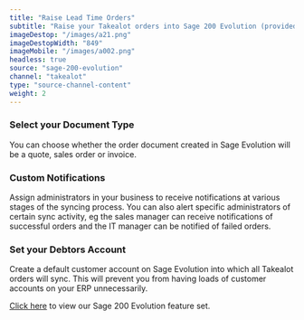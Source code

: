 ```yaml
---
title: "Raise Lead Time Orders"
subtitle: "Raise your Takealot orders into Sage 200 Evolution (provided you are only doing lead time orders)."
imageDestop: "/images/a21.png"
imageDestopWidth: "849"
imageMobile: "/images/a002.png"
headless: true
source: "sage-200-evolution"
channel: "takealot"
type: "source-channel-content"
weight: 2
---
```


### Select your Document Type
You can choose whether the order document created in Sage Evolution will be a quote, sales order or invoice.

### Custom Notifications
Assign administrators in your business to receive notifications at various stages of the syncing process. You can also alert specific administrators of certain sync activity, eg the sales manager can receive notifications of successful orders and the IT manager can be notified of failed orders.

### Set your Debtors Account
Create a default customer account on Sage Evolution into which all Takealot orders will sync. This will prevent you from having loads of customer accounts on your ERP unnecessarily.

[Click here](/help/features/sage-200-evolution/ "Sage 200 Evolution Features") to view our Sage 200 Evolution feature set.